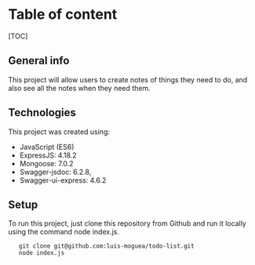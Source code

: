 

# Table of content

[TOC]

## General info

This project will allow users to create notes of things they need to do, and also see all the notes when they need them.

## Technologies

This project was created using:

* JavaScript (ES6)
* ExpressJS:  4.18.2
* Mongoose: 7.0.2
* Swagger-jsdoc: 6.2.8,
* Swagger-ui-express: 4.6.2

## Setup

To run this project, just clone this repository from Github and run it locally using the command node index.js.

```
   git clone git@github.com:luis-moguea/todo-list.git
   node index.js
```
